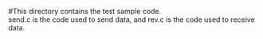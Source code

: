 #This directory contains the test sample code.  
send.c is the code used to send data, and rev.c is the code used to receive data.
